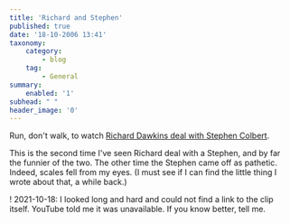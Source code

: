 ```yaml
---
title: 'Richard and Stephen'
published: true
date: '18-10-2006 13:41'
taxonomy:
    category:
        - blog
    tag:
        - General
summary:
    enabled: '1'
subhead: " "
header_image: '0'
---
```


Run, don't walk, to watch [Richard Dawkins deal with Stephen Colbert](https://web.archive.org/web/20070321083732/http://onegoodmove.org/1gm/1gmarchive/2006/10/colbert_dawkins.html).

This is the second time I've seen Richard deal with a Stephen, and by far the funnier of the two. The other time the Stephen came off as pathetic. Indeed, scales fell from my eyes. (I must see if I can find the little thing I wrote about that, a while back.)

! 2021-10-18: I looked long and hard and could not find a link to the clip itself. YouTube told me it was unavailable. If you know better, tell me.
